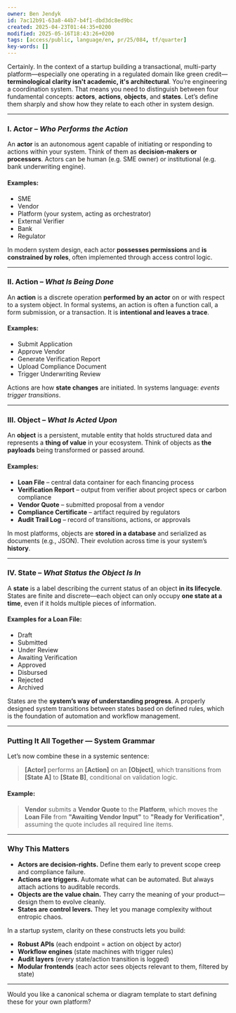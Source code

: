 ```yaml
---
owner: Ben Jendyk
id: 7ac12b91-63a8-44b7-b4f1-dbd3dc8ed9bc
created: 2025-04-23T01:44:35+0200
modified: 2025-05-16T18:43:26+0200
tags: [access/public, language/en, pr/25/084, tf/quarter]
key-words: []
---
```


Certainly. In the context of a startup building a transactional, multi-party platform—especially one operating in a regulated domain like green credit—**terminological clarity isn't academic, it's architectural**. You’re engineering a coordination system. That means you need to distinguish between four fundamental concepts: **actors**, **actions**, **objects**, and **states**. Let’s define them sharply and show how they relate to each other in system design.

---

### I. **Actor** – _Who Performs the Action_

An **actor** is an autonomous agent capable of initiating or responding to actions within your system. Think of them as **decision-makers or processors**. Actors can be human (e.g. SME owner) or institutional (e.g. bank underwriting engine).

#### Examples:
- SME
- Vendor
- Platform (your system, acting as orchestrator)
- External Verifier
- Bank
- Regulator

In modern system design, each actor **possesses permissions** and **is constrained by roles**, often implemented through access control logic.

---

### II. **Action** – _What Is Being Done_

An **action** is a discrete operation **performed by an actor** on or with respect to a system object. In formal systems, an action is often a function call, a form submission, or a transaction. It is **intentional and leaves a trace**.

#### Examples:
- Submit Application
- Approve Vendor
- Generate Verification Report
- Upload Compliance Document
- Trigger Underwriting Review

Actions are how **state changes** are initiated. In systems language: _events trigger transitions_.

---

### III. **Object** – _What Is Acted Upon_

An **object** is a persistent, mutable entity that holds structured data and represents a **thing of value** in your ecosystem. Think of objects as **the payloads** being transformed or passed around.

#### Examples:
- **Loan File** – central data container for each financing process
- **Verification Report** – output from verifier about project specs or carbon compliance
- **Vendor Quote** – submitted proposal from a vendor
- **Compliance Certificate** – artifact required by regulators
- **Audit Trail Log** – record of transitions, actions, or approvals

In most platforms, objects are **stored in a database** and serialized as documents (e.g., JSON). Their evolution across time is your system’s **history**.

---

### IV. **State** – _What Status the Object Is In_

A **state** is a label describing the current status of an object **in its lifecycle**. States are finite and discrete—each object can only occupy **one state at a time**, even if it holds multiple pieces of information.

#### Examples for a Loan File:
- Draft
- Submitted
- Under Review
- Awaiting Verification
- Approved
- Disbursed
- Rejected
- Archived

States are the **system’s way of understanding progress**. A properly designed system transitions between states based on defined rules, which is the foundation of automation and workflow management.

---

### Putting It All Together — System Grammar

Let’s now combine these in a systemic sentence:

> **[Actor]** performs an **[Action]** on an **[Object]**, which transitions from **[State A]** to **[State B]**, conditional on validation logic.

#### Example:
> **Vendor** submits a **Vendor Quote** to the **Platform**, which moves the **Loan File** from **"Awaiting Vendor Input"** to **"Ready for Verification"**, assuming the quote includes all required line items.

---

### Why This Matters

- **Actors are decision-rights.** Define them early to prevent scope creep and compliance failure.
- **Actions are triggers.** Automate what can be automated. But always attach actions to auditable records.
- **Objects are the value chain.** They carry the meaning of your product—design them to evolve cleanly.
- **States are control levers.** They let you manage complexity without entropic chaos.

In a startup system, clarity on these constructs lets you build:
- **Robust APIs** (each endpoint = action on object by actor)
- **Workflow engines** (state machines with trigger rules)
- **Audit layers** (every state/action transition is logged)
- **Modular frontends** (each actor sees objects relevant to them, filtered by state)

---

Would you like a canonical schema or diagram template to start defining these for your own platform?